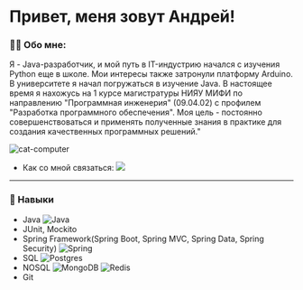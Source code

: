 # Привет, меня зовут Андрей!

### 👨‍💻 Обо мне:
Я - Java-разработчик, и мой путь в IT-индустрию начался с изучения Python еще в школе. Мои интересы также затронули платформу Arduino. В университете я начал погружаться в изучение Java. В настоящее время я нахожусь на 1 курсе магистратуры НИЯУ МИФИ по направлению "Программная инженерия" (09.04.02) с профилем "Разработка программного обеспечения". Моя цель - постоянно совершенствоваться и применять полученные знания в практике для создания качественных программных решений."

![cat-computer](https://github.com/Recwayer/recwayer/assets/95271934/9686bc13-4449-48c4-a30b-6c0933a2fc56)


+ Как со мной связаться: [<img src="https://img.shields.io/badge/Recwayer-blue?style=plastic&logo=Telegram&logoColor=white" />](https://t.me/recwayer)

***
### 🚀 Навыки
- Java  ![Java](https://img.shields.io/badge/java-%23ED8B00.svg?style=plastic&logo=openjdk&logoColor=white)
- JUnit, Mockito
- Spring Framework(Spring Boot, Spring MVC, Spring Data, Spring Security) ![Spring](https://img.shields.io/badge/spring-%236DB33F.svg?style=plastic&logo=spring&logoColor=white)
- SQL ![Postgres](https://img.shields.io/badge/postgres-%23316192.svg?style=plastic&logo=postgresql&logoColor=white)
- NOSQL ![MongoDB](https://img.shields.io/badge/MongoDB-%234ea94b.svg?style=plastic&logo=mongodb&logoColor=white) ![Redis](https://img.shields.io/badge/redis-%23DD0031.svg?style=plastic&logo=redis&logoColor=white)
- Git
